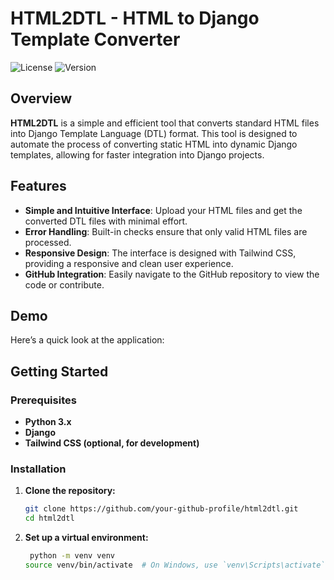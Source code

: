 # HTML2DTL - HTML to Django Template Converter

![License](https://img.shields.io/github/license/your-github-profile/html2dtl) ![Version](https://img.shields.io/badge/version-1.0.0-blue)

## Overview

**HTML2DTL** is a simple and efficient tool that converts standard HTML files into Django Template Language (DTL) format. This tool is designed to automate the process of converting static HTML into dynamic Django templates, allowing for faster integration into Django projects.

## Features

- **Simple and Intuitive Interface**: Upload your HTML files and get the converted DTL files with minimal effort.
- **Error Handling**: Built-in checks ensure that only valid HTML files are processed.
- **Responsive Design**: The interface is designed with Tailwind CSS, providing a responsive and clean user experience.
- **GitHub Integration**: Easily navigate to the GitHub repository to view the code or contribute.

## Demo

Here’s a quick look at the application:


## Getting Started

### Prerequisites

- **Python 3.x**
- **Django**
- **Tailwind CSS (optional, for development)**

### Installation

1. **Clone the repository:**
   ```bash
   git clone https://github.com/your-github-profile/html2dtl.git
   cd html2dtl
   
2.  **Set up a virtual environment:**
    ```bash
     python -m venv venv
    source venv/bin/activate  # On Windows, use `venv\Scripts\activate`
  
   
